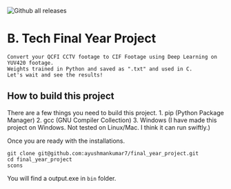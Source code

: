 ![Github all releases](https://img.shields.io/github/downloads/ayushmankumar7/final_year_project/total?style=plastic)
# B. Tech Final Year Project

    Convert your QCFI CCTV footage to CIF Footage using Deep Learning on YUV420 footage.
    Weights trained in Python and saved as ".txt" and used in C. 
    Let's wait and see the results!

## How to build this project

There are a few things you need to build this project. 
    1. pip (Python Package Manager)
    2. gcc (GNU Compiler Collection)
    3. Windows (I have made this project on Windows. Not tested on Linux/Mac. I think it can run swiftly.)

Once you are ready with the installations. 

```
git clone git@github.com:ayushmankumar7/final_year_project.git
cd final_year_project
scons
```

You will find a output.exe in `bin` folder. 
